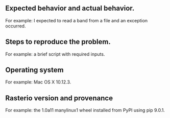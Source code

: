 <!--

WELCOME ABOARD!

Hi and welcome to the Rasterio project. We appreciate bug reports, questions
about documentation, and suggestions for new features. This issue template
isn't intended to ward you off; only to intercept and redirect some particular
categories of reports, and to collect a few important facts that issue reporters
often omit.

The primary forum for questions about installation and usage of Rasterio is 
https://rasterio.groups.io/g/main. The authors and other users will answer 
questions when they have expertise to share and time to explain. Please take the
time to craft a clear question and be patient about responses. Please do not
bring these questions to Rasterio's issue tracker, which we want to reserve for
bug reports and other actionable issues.

Questions about development of Rasterio, brainstorming, requests for comment,
and not-yet-actionable proposals are welcome in the project's developers 
discussion group https://rasterio.groups.io/g/dev. Issues opened in Rasterio's
GitHub repo which haven't been socialized there may be perfunctorily closed.

Please note: Rasterio contains extension modules and is thus susceptible to
C library compatibility issues. If you are reporting an installation or module
import issue, please note that this project only accepts reports about problems
with packages downloaded from the Python Package Index. Conda users should take
issues to one of the following trackers:

- https://github.com/ContinuumIO/anaconda-issues/issues
- https://github.com/conda-forge/rasterio-feedstock

Also please note: we are currently working on 1.0 and pre-releases. Bugs found
in version 0.36 will not be fixed except in a 1.0 alpha or beta release. In 
some cases, 0.36 bugs have already been fixed in recent pre-releases.

You think you've found a bug? We believe you!
-->

## Expected behavior and actual behavior.

For example: I expected to read a band from a file and an exception occurred.

## Steps to reproduce the problem.

For example: a brief script with required inputs.

## Operating system

For example: Mac OS X 10.12.3.

## Rasterio version and provenance

For example: the 1.0a11 manylinux1 wheel installed from PyPI using pip 9.0.1.
